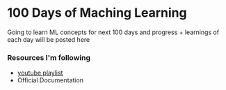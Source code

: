 # 100 Days of Maching Learning
Going to learn ML concepts for next 100 days and progress + learnings of each day will be posted here


### Resources I'm following
- [youtube playlist](https://www.youtube.com/playlist?list=PLKnIA16_Rmvbr7zKYQuBfsVkjoLcJgxHH)
- Official Documentation

